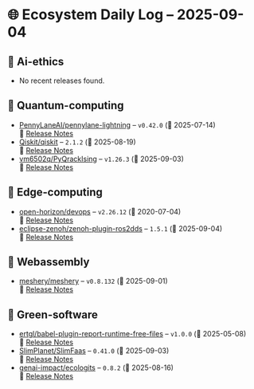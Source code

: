 # 🌐 Ecosystem Daily Log – 2025-09-04

## 🔹 Ai-ethics
- No recent releases found.

## 🔹 Quantum-computing
- [PennyLaneAI/pennylane-lightning](https://github.com/PennyLaneAI/pennylane-lightning/releases/tag/v0.42.0) – `v0.42.0` (📅 2025-07-14)  
  🔗 [Release Notes](https://github.com/PennyLaneAI/pennylane-lightning/releases/tag/v0.42.0)
- [Qiskit/qiskit](https://github.com/Qiskit/qiskit/releases/tag/2.1.2) – `2.1.2` (📅 2025-08-19)  
  🔗 [Release Notes](https://github.com/Qiskit/qiskit/releases/tag/2.1.2)
- [vm6502q/PyQrackIsing](https://github.com/vm6502q/PyQrackIsing/releases/tag/v1.26.3) – `v1.26.3` (📅 2025-09-03)  
  🔗 [Release Notes](https://github.com/vm6502q/PyQrackIsing/releases/tag/v1.26.3)

## 🔹 Edge-computing
- [open-horizon/devops](https://github.com/open-horizon/devops/releases/tag/v2.26.12) – `v2.26.12` (📅 2020-07-04)  
  🔗 [Release Notes](https://github.com/open-horizon/devops/releases/tag/v2.26.12)
- [eclipse-zenoh/zenoh-plugin-ros2dds](https://github.com/eclipse-zenoh/zenoh-plugin-ros2dds/releases/tag/1.5.1) – `1.5.1` (📅 2025-09-04)  
  🔗 [Release Notes](https://github.com/eclipse-zenoh/zenoh-plugin-ros2dds/releases/tag/1.5.1)

## 🔹 Webassembly
- [meshery/meshery](https://github.com/meshery/meshery/releases/tag/v0.8.132) – `v0.8.132` (📅 2025-09-01)  
  🔗 [Release Notes](https://github.com/meshery/meshery/releases/tag/v0.8.132)

## 🔹 Green-software
- [ertgl/babel-plugin-report-runtime-free-files](https://github.com/ertgl/babel-plugin-report-runtime-free-files/releases/tag/v1.0.0) – `v1.0.0` (📅 2025-05-08)  
  🔗 [Release Notes](https://github.com/ertgl/babel-plugin-report-runtime-free-files/releases/tag/v1.0.0)
- [SlimPlanet/SlimFaas](https://github.com/SlimPlanet/SlimFaas/releases/tag/0.41.0) – `0.41.0` (📅 2025-09-03)  
  🔗 [Release Notes](https://github.com/SlimPlanet/SlimFaas/releases/tag/0.41.0)
- [genai-impact/ecologits](https://github.com/genai-impact/ecologits/releases/tag/0.8.2) – `0.8.2` (📅 2025-08-16)  
  🔗 [Release Notes](https://github.com/genai-impact/ecologits/releases/tag/0.8.2)